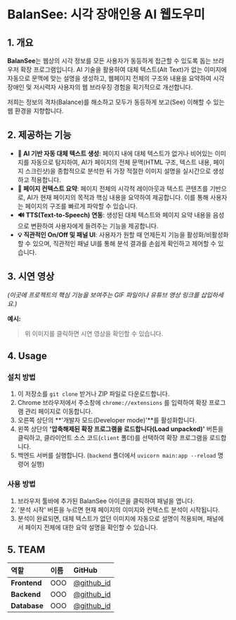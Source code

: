 # BalanSee: 시각 장애인용 AI 웹도우미

## 1\. 개요

**BalanSee**는 웹상의 시각 정보를 모든 사용자가 동등하게 접근할 수 있도록 돕는 브라우저 확장 프로그램입니다. AI 기술을 활용하여 대체 텍스트(Alt Text)가 없는 이미지에 자동으로 문맥에 맞는 설명을 생성하고, 웹페이지 전체의 구조와 내용을 요약하여 시각장애인 및 저시력자 사용자의 웹 브라우징 경험을 획기적으로 개선합니다.

저희는 정보의 격차(Balance)를 해소하고 모두가 동등하게 보고(See) 이해할 수 있는 웹 환경을 지향합니다.

## 2\. 제공하는 기능

  * **🤖 AI 기반 자동 대체 텍스트 생성**: 페이지 내에 대체 텍스트가 없거나 비어있는 이미지를 자동으로 탐지하여, AI가 페이지의 전체 문맥(HTML 구조, 텍스트 내용, 페이지 스크린샷)을 종합적으로 분석한 뒤 가장 적절한 이미지 설명을 실시간으로 생성하고 적용합니다.
  * **📄 페이지 컨텍스트 요약**: 페이지 전체의 시각적 레이아웃과 텍스트 콘텐츠를 기반으로, AI가 현재 페이지의 목적과 핵심 내용을 요약하여 제공합니다. 이를 통해 사용자는 페이지의 구조를 빠르게 파악할 수 있습니다.
  * **🔊 TTS(Text-to-Speech) 연동**: 생성된 대체 텍스트와 페이지 요약 내용을 음성으로 변환하여 사용자에게 들려주는 기능을 제공합니다.
  * **💡 직관적인 On/Off 및 패널 UI**: 사용자가 원할 때 언제든지 기능을 활성화/비활성화할 수 있으며, 직관적인 패널 UI를 통해 분석 결과를 손쉽게 확인하고 제어할 수 있습니다.

## 3\. 시연 영상

*(이곳에 프로젝트의 핵심 기능을 보여주는 GIF 파일이나 유튜브 영상 링크를 삽입하세요.)*

**예시:**

[](https://www.google.com/search?q=https://www.youtube.com/watch%3Fv%3DYOUTUBE_VIDEO_ID)

> 위 이미지를 클릭하면 시연 영상을 확인할 수 있습니다.

## 4\. Usage

### 설치 방법

1.  이 저장소를 `git clone` 받거나 ZIP 파일로 다운로드합니다.
2.  Chrome 브라우저에서 주소창에 `chrome://extensions` 를 입력하여 확장 프로그램 관리 페이지로 이동합니다.
3.  오른쪽 상단의 \*\*'개발자 모드(Developer mode)'\*\*를 활성화합니다.
4.  왼쪽 상단의 **'압축해제된 확장 프로그램을 로드합니다(Load unpacked)'** 버튼을 클릭하고, 클라이언트 소스 코드(`client` 폴더)를 선택하여 확장 프로그램을 로드합니다.
5.  백엔드 서버를 실행합니다. (`backend` 폴더에서 `uvicorn main:app --reload` 명령어 실행)

### 사용 방법

1.  브라우저 툴바에 추가된 BalanSee 아이콘을 클릭하여 패널을 엽니다.
2.  '분석 시작' 버튼을 누르면 현재 페이지의 이미지와 컨텍스트 분석이 시작됩니다.
3.  분석이 완료되면, 대체 텍스트가 없던 이미지에 자동으로 설명이 적용되며, 패널에서 페이지 전체에 대한 요약 설명을 확인할 수 있습니다.

## 5\. TEAM

| 역할 | 이름 | GitHub |
| :--- | :--- | :--- |
| **Frontend** | OOO | [@github\_id](https://www.google.com/search?q=https://github.com/github_id) |
| **Backend** | OOO | [@github\_id](https://www.google.com/search?q=https://github.com/github_id) |
| **Database** | OOO | [@github\_id](https://www.google.com/search?q=https://github.com/github_id) |
